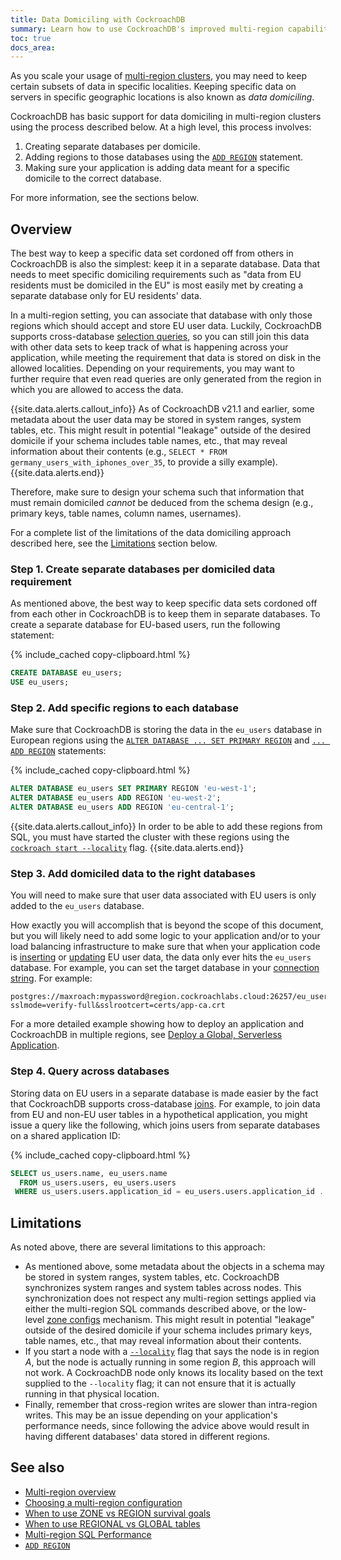 ```yaml
---
title: Data Domiciling with CockroachDB
summary: Learn how to use CockroachDB's improved multi-region capabilities to implement data domiciling.
toc: true
docs_area: 
---
```


As you scale your usage of [multi-region clusters](multiregion-overview.html), you may need to keep certain subsets of data in specific localities. Keeping specific data on servers in specific geographic locations is also known as _data domiciling_.

CockroachDB has basic support for data domiciling in multi-region clusters using the process described below. At a high level, this process involves:

1. Creating separate databases per domicile.
2. Adding regions to those databases using the [`ADD REGION`](add-region.html) statement.
3. Making sure your application is adding data meant for a specific domicile to the correct database.

For more information, see the sections below.

## Overview

The best way to keep a specific data set cordoned off from others in CockroachDB is also the simplest: keep it in a separate database. Data that needs to meet specific domiciling requirements such as "data from EU residents must be domiciled in the EU" is most easily met by creating a separate database only for EU residents' data.

In a multi-region setting, you can associate that database with only those regions which should accept and store EU user data. Luckily, CockroachDB supports cross-database [selection queries](selection-queries.html), so you can still join this data with other data sets to keep track of what is happening across your application, while meeting the requirement that data is stored on disk in the allowed localities. Depending on your requirements, you may want to further require that even read queries are only generated from the region in which you are allowed to access the data.

{{site.data.alerts.callout_info}}
As of CockroachDB v21.1 and earlier, some metadata about the user data may be stored in system ranges, system tables, etc. This might result in potential "leakage" outside of the desired domicile if your schema includes table names, etc., that may reveal information about their contents (e.g., `SELECT * FROM germany_users_with_iphones_over_35`, to provide a silly example).
{{site.data.alerts.end}}

Therefore, make sure to design your schema such that information that must remain domiciled _cannot_ be deduced from the schema design (e.g., primary keys, table names, column names, usernames).

For a complete list of the limitations of the data domiciling approach described here, see the [Limitations](#limitations) section below.

### Step 1. Create separate databases per domiciled data requirement

As mentioned above, the best way to keep specific data sets cordoned off from each other in CockroachDB is to keep them in separate databases. To create a separate database for EU-based users, run the following statement:

{% include_cached copy-clipboard.html %}
~~~ sql
CREATE DATABASE eu_users;
USE eu_users;
~~~

### Step 2. Add specific regions to each database

Make sure that CockroachDB is storing the data in the `eu_users` database in European regions using the [`ALTER DATABASE ... SET PRIMARY REGION`](set-primary-region.html) and [`... ADD REGION`](add-region.html) statements:

{% include_cached copy-clipboard.html %}
~~~ sql
ALTER DATABASE eu_users SET PRIMARY REGION 'eu-west-1';
ALTER DATABASE eu_users ADD REGION 'eu-west-2';
ALTER DATABASE eu_users ADD REGION 'eu-central-1';
~~~

{{site.data.alerts.callout_info}}
In order to be able to add these regions from SQL, you must have started the cluster with these regions using the [`cockroach start --locality`](cockroach-start.html#locality) flag.
{{site.data.alerts.end}}

### Step 3. Add domiciled data to the right databases

You will need to make sure that user data associated with EU users is only added to the `eu_users` database.

How exactly you will accomplish that is beyond the scope of this document, but you will likely need to add some logic to your application and/or to your load balancing infrastructure to make sure that when your application code is [inserting](insert.html) or [updating](update.html) EU user data, the data only ever hits the `eu_users` database. For example, you can set the target database in your [connection string](connection-parameters.html). For example:

~~~
postgres://maxroach:mypassword@region.cockroachlabs.cloud:26257/eu_users?sslmode=verify-full&sslrootcert=certs/app-ca.crt
~~~

For a more detailed example showing how to deploy an application and CockroachDB in multiple regions, see [Deploy a Global, Serverless Application](movr-flask-deployment.html#global-application-deployment).

### Step 4. Query across databases

Storing data on EU users in a separate database is made easier by the fact that CockroachDB supports cross-database [joins](joins.html). For example, to join data from EU and non-EU user tables in a hypothetical application, you might issue a query like the following, which joins users from separate databases on a shared application ID:

{% include_cached copy-clipboard.html %}
~~~ sql
SELECT us_users.name, eu_users.name
  FROM us_users.users, eu_users.users
 WHERE us_users.users.application_id = eu_users.users.application_id ...
~~~

## Limitations

As noted above, there are several limitations to this approach:

- As mentioned above, some metadata about the objects in a schema may be stored in system ranges, system tables, etc. CockroachDB synchronizes system ranges and system tables across nodes. This synchronization does not respect any multi-region settings applied via either the multi-region SQL commands described above, or the low-level [zone configs](configure-replication-zones.html) mechanism. This might result in potential "leakage" outside of the desired domicile if your schema includes primary keys, table names, etc., that may reveal information about their contents.
- If you start a node with a [`--locality`](cockroach-start.html#locality) flag that says the node is in region _A_, but the node is actually running in some region _B_, this approach will not work. A CockroachDB node only knows its locality based on the text supplied to the `--locality` flag; it can not ensure that it is actually running in that physical location.
- Finally, remember that cross-region writes are slower than intra-region writes. This may be an issue depending on your application's performance needs, since following the advice above would result in having different databases' data stored in different regions.

## See also

- [Multi-region overview](multiregion-overview.html)
- [Choosing a multi-region configuration](choosing-a-multi-region-configuration.html)
- [When to use ZONE vs REGION survival goals](when-to-use-zone-vs-region-survival-goals.html)
- [When to use REGIONAL vs GLOBAL tables](when-to-use-regional-vs-global-tables.html)
- [Multi-region SQL Performance](demo-low-latency-multi-region-deployment.html)
- [`ADD REGION`](add-region.html)
